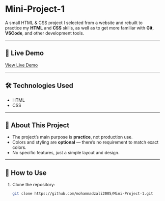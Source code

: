 # Mini-Project-1

A small HTML & CSS project I selected from a website and rebuilt to practice my **HTML** and **CSS** skills, as well as to get more familiar with **Git**, **VSCode**, and other development tools.

---

## 🔗 Live Demo
[View Live Demo](https://github.com/mohammadzali2005/Mini-Project-1) <!-- Replace with GitHub Pages or hosting link -->

---

## 🛠 Technologies Used
- HTML
- CSS

---

## 📖 About This Project
- The project’s main purpose is **practice**, not production use.
- Colors and styling are **optional** — there’s no requirement to match exact colors.
- No specific features, just a simple layout and design.

---

## 📂 How to Use
1. Clone the repository:
   ```bash
   git clone https://github.com/mohammadzali2005/Mini-Project-1.git

